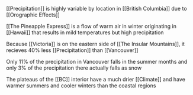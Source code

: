 [[Precipitation]] is highly variable by location in [[British Columbia]] due to [[Orographic Effects]]

[[The Pineapple Express]] is a flow of warm air in winter originating in [[Hawaii]] that results in mild temperatures but high precipitation

Because [[Victoria]] is on the eastern side of [[The Insular Mountains]], it recieves 40% less [[Precipitation]] than [[Vancouver]]

Only 11% of the precipitation in Vancouver falls in the summer months and only 3% of the precipitation there actually falls as snow

The plateaus of the [[BC]] interior have a much drier [[Climate]] and have warmer summers and cooler winters than the coastal regions 

